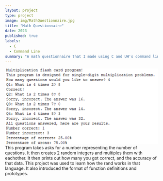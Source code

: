 ```yaml
---
layout: project
type: project
image: img/MathQuestionnaire.jpg
title: "Math Questionnaire"
date: 2023
published: true
labels:
  - C
  - Command Line
summary: "A math questionnaire that I made using C and UH's command line."
---
```

  <img src="img/mathQuestionCode.png">
This program takes asks for a number representing the number of questions. It then creates 2 random integers and multiples them with eachother. It then prints out how many you got correct, and the accuracy of that data. This project was used to learn how the rand works in that language. It also introduced the format of function definitions and prototypes. 
